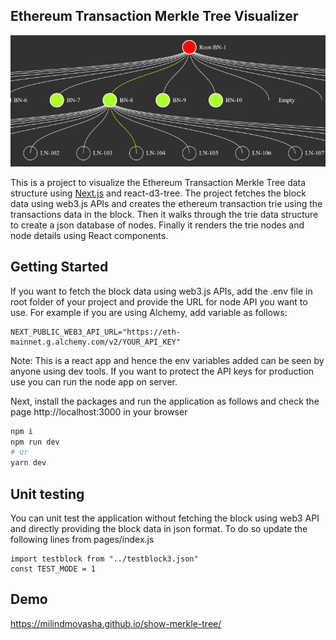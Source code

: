 ## Ethereum Transaction Merkle Tree Visualizer

![image](./images/merkle_preview.png)

This is a project to visualize the Ethereum Transaction Merkle Tree data structure using [Next.js](https://nextjs.org/) and react-d3-tree. The project fetches the block data using web3.js APIs and creates the ethereum transaction trie using the transactions data in the block. Then it walks through the trie data structure to create a json database of nodes. Finally it renders the trie nodes and node details using React components.

## Getting Started

If you want to fetch the block data using web3.js APIs, add the .env file in root folder of your project and provide the URL for node API you want to use. For example if you are using Alchemy, add variable as follows:

```
NEXT_PUBLIC_WEB3_API_URL="https://eth-mainnet.g.alchemy.com/v2/YOUR_API_KEY"
```

Note: This is a react app and hence the env variables added can be seen by anyone using dev tools. If you want to protect the API keys for production use you can run the node app on server.

Next, install the packages and run the application as follows and check the page http://localhost:3000 in your browser

```bash
npm i
npm run dev
# or
yarn dev
```

## Unit testing

You can unit test the application without fetching the block using web3 API and directly providing the block data in json format. To do so update the following lines from pages/index.js

```
import testblock from "../testblock3.json"
const TEST_MODE = 1
```

## Demo

https://milindmovasha.github.io/show-merkle-tree/
